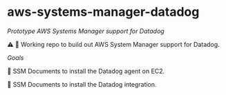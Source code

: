 # aws-systems-manager-datadog
_Prototype AWS Systems Manager support for Datadog_

:warning:
:construction:
Working repo to build out AWS System Manager support for Datadog.

*Goals*

:round_pushpin: SSM Documents to install the Datadog agent on EC2.

:round_pushpin: SSM Documents to install the Datadog integration.


